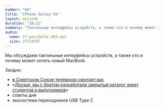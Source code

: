 ```yaml
---
number: "03"
title: "iPhone Galaxy S6"
layout: episode
duration: "38:21"
summary: "Тактильные интерфейсы устройств, а также кто и почему может хотеть новый MacBook."
audio:
  name: IT-posidelki-003.mp3
  size: 27714197
---
```


Мы обсуждаем тактильные интерфейсы устройств, а также кто и почему может хотеть новый MacBook.

Заодно:

- [в Советском Союзе телевизор смотрит вас](http://inessential.com/2015/03/10/russian_jokes)
- «[Друзья, мы с братом разработали закрытый каталог анкет студентов и выпускников](http://forum.academ.org/index.php?showtopic=154380)»
- советы дня
- экосистема переходников USB Type C
